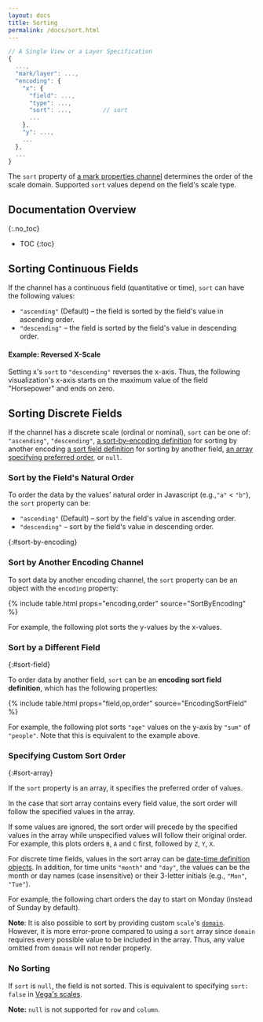 ```yaml
---
layout: docs
title: Sorting
permalink: /docs/sort.html
---
```


```js
// A Single View or a Layer Specification
{
  ...,
  "mark/layer": ...,
  "encoding": {
    "x": {
      "field": ...,
      "type": ...,
      "sort": ...,         // sort
      ...
    },
    "y": ...,
    ...
  },
  ...
}
```

The `sort` property of [a mark properties channel](encoding.html#mark-props) determines the order of the scale domain. Supported `sort` values depend on the field's scale type.

## Documentation Overview

{:.no_toc}

<!-- prettier-ignore -->
- TOC
{:toc}

## Sorting Continuous Fields

If the channel has a continuous field (quantitative or time), `sort` can have the following values:

- `"ascending"` (Default) – the field is sorted by the field's value in ascending order.
- `"descending"` – the field is sorted by the field's value in descending order.

#### Example: Reversed X-Scale

Setting x's `sort` to `"descending"` reverses the x-axis. Thus, the following visualization's x-axis starts on the maximum value of the field "Horsepower" and ends on zero.

<div class="vl-example" data-name="tick_sort"></div>

## Sorting Discrete Fields

If the channel has a discrete scale (ordinal or nominal), `sort` can be one of: `"ascending"`, `"descending"`, [a sort-by-encoding definition](#sort-by-encoding) for sorting by another encoding [a sort field definition](#sort-field) for sorting by another field, [an array specifying preferred order](#sort), or `null`.

### Sort by the Field's Natural Order

To order the data by the values' natural order in Javascript (e.g.,`"a"` < `"b"`), the `sort` property can be:

- `"ascending"` (Default) – sort by the field's value in ascending order.
- `"descending"` – sort by the field's value in descending order.

{:#sort-by-encoding}

### Sort by Another Encoding Channel

To sort data by another encoding channel, the `sort` property can be an object with the `encoding` property:

{% include table.html props="encoding,order" source="SortByEncoding" %}

For example, the following plot sorts the y-values by the x-values.

<div class="vl-example" data-name="bar_aggregate_sort_by_encoding"></div>

### Sort by a Different Field

{:#sort-field}

To order data by another field, `sort` can be an **encoding sort field definition**, which has the following properties:

{% include table.html props="field,op,order" source="EncodingSortField" %}

For example, the following plot sorts `"age"` values on the y-axis by `"sum"` of `"people"`. Note that this is equivalent to the example above.

<div class="vl-example" data-name="bar_aggregate_sort_mean"></div>

### Specifying Custom Sort Order

{:#sort-array}

If the `sort` property is an array, it specifies the preferred order of values.

In the case that sort array contains every field value, the sort order will follow the specified values in the array.

<div class="vl-example" data-name="bar_custom_sort_full"></div>

If some values are ignored, the sort order will precede by the specified values in the array while unspecified values will follow their original order. For example, this plots orders `B`, `A` and `C` first, followed by `Z`, `Y`, `X`.

<div class="vl-example" data-name="bar_custom_sort_partial"></div>

For discrete time fields, values in the sort array can be [date-time definition objects](types#datetime). In addition, for time units `"month"` and `"day"`, the values can be the month or day names (case insensitive) or their 3-letter initials (e.g., `"Mon"`, `"Tue"`).

For example, the following chart orders the day to start on Monday (instead of Sunday by default).

<div class="vl-example" data-name="circle_github_punchcard"></div>

**Note**: It is also possible to sort by providing custom `scale`'s [`domain`](scale.html#domain). However, it is more error-prone compared to using a `sort` array since `domain` requires every possible value to be included in the array. Thus, any value omitted from `domain` will not render properly.

### No Sorting

If `sort` is `null`, the field is not sorted. This is equivalent to specifying `sort: false` in [Vega's scales](https://vega.github.io/vega/docs/scales/#sort).

**Note:** `null` is not supported for `row` and `column`.

<!-- TODO

## Sorting Layer and Stack Order
## Sorting Line's Path
-->

